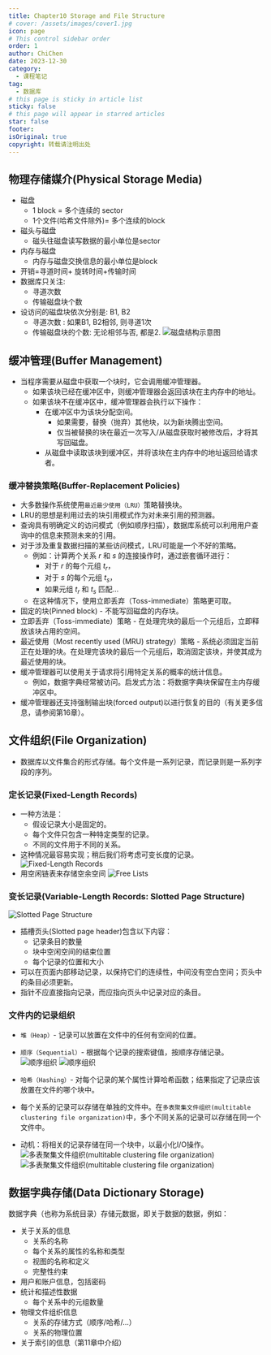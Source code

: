 ```yaml
---
title: Chapter10 Storage and File Structure
# cover: /assets/images/cover1.jpg
icon: page
# This control sidebar order
order: 1
author: ChiChen
date: 2023-12-30
category:
  - 课程笔记
tag:
  - 数据库
# this page is sticky in article list
sticky: false
# this page will appear in starred articles
star: false
footer: 
isOriginal: true
copyright: 转载请注明出处
---
```


## 物理存储媒介(Physical Storage Media)

- 磁盘
  - 1 block = 多个连续的 sector
  - 1个文件(哈希文件除外)= 多个连续的block
- 磁头与磁盘
  - 磁头往磁盘读写数据的最小单位是sector
- 内存与磁盘
  - 内存与磁盘交换信息的最小单位是block
- 开销=寻道时间+ 旋转时间+传输时间
- 数据库只关注:
  - 寻道次数
  - 传输磁盘块个数
- 设访问的磁盘块依次分别是: B1, B2
  - 寻道次数 : 如果B1, B2相邻, 则寻道1次
  - 传输磁盘块的个数:  无论相邻与否, 都是2.
![磁盘结构示意图](<images/Chapter10 Storage and File Structure/image.png>)

## 缓冲管理(Buffer Management)

- 当程序需要从磁盘中获取一个块时，它会调用缓冲管理器。
  - 如果该块已经在缓冲区中，则缓冲管理器会返回该块在主内存中的地址。
  - 如果该块不在缓冲区中，缓冲管理器会执行以下操作：
    - 在缓冲区中为该块分配空间。
      - 如果需要，替换（抛弃）其他块，以为新块腾出空间。
      - 仅当被替换的块在最近一次写入/从磁盘获取时被修改后，才将其写回磁盘。
    - 从磁盘中读取该块到缓冲区，并将该块在主内存中的地址返回给请求者。

### 缓冲替换策略(Buffer-Replacement Policies)

- 大多数操作系统使用`最近最少使用（LRU）`策略替换块。
- LRU的思想是利用过去的块引用模式作为对未来引用的预测器。
- 查询具有明确定义的访问模式（例如顺序扫描），数据库系统可以利用用户查询中的信息来预测未来的引用。
- 对于涉及重复数据扫描的某些访问模式，LRU可能是一个不好的策略。
  - 例如：计算两个关系 $r$ 和 $s$ 的连接操作时，通过嵌套循环进行：
    - 对于 $r$ 的每个元组 $t_r$，
    - 对于 $s$ 的每个元组 $t_s$，
    - 如果元组 $t_r$ 和 $t_s$ 匹配...
  - 在这种情况下，使用立即丢弃（Toss-immediate）策略更可取。
- 固定的块(Pinned block) - 不能写回磁盘的内存块。
- 立即丢弃（Toss-immediate）策略 - 在处理完块的最后一个元组后，立即释放该块占用的空间。
- 最近使用（Most recently used (MRU) strategy）策略 - 系统必须固定当前正在处理的块。在处理完该块的最后一个元组后，取消固定该块，并使其成为最近使用的块。
- 缓冲管理器可以使用关于请求将引用特定关系的概率的统计信息。
  - 例如，数据字典经常被访问。启发式方法：将数据字典块保留在主内存缓冲区中。
- 缓冲管理器还支持强制输出块(forced output)以进行恢复的目的（有关更多信息，请参阅第16章）。

## 文件组织(File Organization)

- 数据库以文件集合的形式存储。每个文件是一系列记录，而记录则是一系列字段的序列。

### 定长记录(Fixed-Length Records)

- 一种方法是：
  - 假设记录大小是固定的。
  - 每个文件只包含一种特定类型的记录。
  - 不同的文件用于不同的关系。
- 这种情况最容易实现；稍后我们将考虑可变长度的记录。
![Fixed-Length Records](<images/Chapter10 Storage and File Structure/image-1.png>)
- 用空闲链表来存储空余空间
![Free Lists](<images/Chapter10 Storage and File Structure/image-2.png>)

### 变长记录(Variable-Length Records: Slotted Page Structure)

![Slotted Page Structure](<images/Chapter10 Storage and File Structure/image-3.png>)

- 插槽页头(Slotted page header)包含以下内容：
  - 记录条目的数量
  - 块中空闲空间的结束位置
  - 每个记录的位置和大小
- 可以在页面内部移动记录，以保持它们的连续性，中间没有空白空间；页头中的条目必须更新。
- 指针不应直接指向记录，而应指向页头中记录对应的条目。

### 文件内的记录组织

- `堆（Heap）`- 记录可以放置在文件中的任何有空间的位置。

- `顺序（Sequential）`- 根据每个记录的搜索键值，按顺序存储记录。
![顺序组织](<images/Chapter10 Storage and File Structure/image-4.png>)
![顺序组织](<images/Chapter10 Storage and File Structure/image-5.png>)
- `哈希（Hashing）`- 对每个记录的某个属性计算哈希函数；结果指定了记录应该放置在文件的哪个块中。
- 每个关系的记录可以存储在单独的文件中。在`多表聚集文件组织(multitable clustering file organization)`中，多个不同关系的记录可以存储在同一个文件中。
- 动机：将相关的记录存储在同一个块中，以最小化I/O操作。
![多表聚集文件组织(multitable clustering file organization)](<images/Chapter10 Storage and File Structure/image-6.png>)
![多表聚集文件组织(multitable clustering file organization)](<images/Chapter10 Storage and File Structure/image-7.png>)

## 数据字典存储(Data Dictionary Storage)

数据字典（也称为系统目录）存储元数据，即关于数据的数据，例如：

- 关于关系的信息
  - 关系的名称
  - 每个关系的属性的名称和类型
  - 视图的名称和定义
  - 完整性约束
- 用户和账户信息，包括密码
- 统计和描述性数据
  - 每个关系中的元组数量
- 物理文件组织信息
  - 关系的存储方式（顺序/哈希/...）
  - 关系的物理位置
- 关于索引的信息（第11章中介绍）
